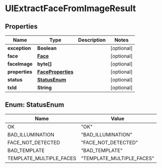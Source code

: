
# UIExtractFaceFromImageResult

## Properties
Name | Type | Description | Notes
------------ | ------------- | ------------- | -------------
**exception** | **Boolean** |  |  [optional]
**face** | [**Face**](Face.md) |  |  [optional]
**faceImage** | **byte[]** |  |  [optional]
**properties** | [**FaceProperties**](FaceProperties.md) |  |  [optional]
**status** | [**StatusEnum**](#StatusEnum) |  |  [optional]
**txId** | **String** |  |  [optional]


<a name="StatusEnum"></a>
## Enum: StatusEnum
Name | Value
---- | -----
OK | &quot;OK&quot;
BAD_ILLUMINATION | &quot;BAD_ILLUMINATION&quot;
FACE_NOT_DETECTED | &quot;FACE_NOT_DETECTED&quot;
BAD_TEMPLATE | &quot;BAD_TEMPLATE&quot;
TEMPLATE_MULTIPLE_FACES | &quot;TEMPLATE_MULTIPLE_FACES&quot;



